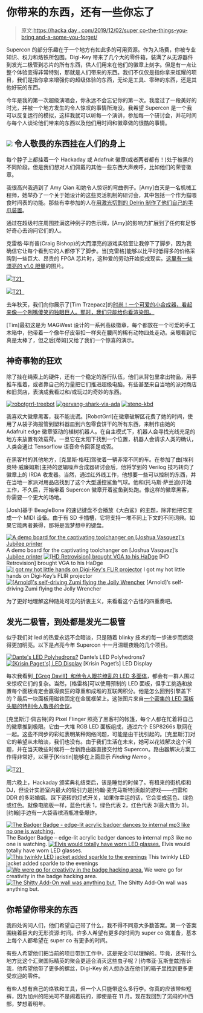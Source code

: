 # 你带来的东西，还有一些你忘了

> 原文:[https://hacka day . com/2019/12/02/super co-the-things-you-bring and-a-some-you-forget/](https://hackaday.com/2019/12/02/supercon-the-things-you-brought-and-a-few-you-forgot/)

Supercon 的部分乐趣在于一个地方有如此多的可用资源。作为入场费，你被专业知识、权力和烙铁所包围。Digi-Key 带来了几个大的零件箱，装满了从无源器件到发光二极管到芯片的所有东西，供人们用来在他们的徽章上刻字。但是有一点让整个体验变得非常特别，那就是人们带来的东西。我们不仅仅是指你拿来炫耀的项目，我们是指你拿来增强你的超级体验的东西，无论是工具、零碎的东西，还是其他好玩的东西。

今年是我的第一次超级演唱会，你永远不会忘记你的第一次。我度过了一段美好的时光，并被一个地方发生的令人惊叹的事情所淹没。我希望 Supercon 是一个我可以反复运行的模拟，这样我就可以听每一个演讲，参加每一个研讨会，并花时间与每个人谈论他们带来的东西以及他们用时间和徽章做的很酷的事情。

## [![](../Images/ef3a43ab4652a3d1d299a325a1742a4d.png)](https://hackaday.com/wp-content/uploads/2019/11/amy-flexures.png) 令人敬畏的东西挂在人们的身上

每个脖子上都挂着一个 Hackaday 或 Adafruit 徽章(或者两者都有！)处于被黑的不同阶段。但是我们想对人们佩戴的其他一些东西大声疾呼，比如他们的荣誉徽章。

我很高兴我遇到了 Amy Qian 和她令人惊讶的弯曲例子。[Amy]白天是一名机械工程师，她举办了一个关于她设计的这些灵活机制的研讨会，其中包括一个作为猫喂食时间表的功能。那些有幸参加的人在[用激光切割的 Delrin 制作了他们自己的手爪装置](https://twitter.com/timonsku/status/1196151703755640833)。

通过在超级村庄周围挂满这种例子的告示牌，[Amy]的影响力扩展到了任何有足够好奇心去询问它们的人。

克雷格·毕肖普(Craig Bishop)的大而漂亮的游戏实验室让我停下了脚步，因为我确信它让每个看到它的人都停下了脚步。当[克雷格]能够以比平时低得多的价格采购到一些巨大、昂贵的 FPGA 芯片时，这种爱的劳动开始变成现实。[这里有一些漂亮的 v1.0 胆量](https://twitter.com/craig_jbishop/status/1160699131767078912)的图片。

[![](../Images/90ff548d50676b274823ffaa378798e0.png)T2】](https://hackaday.com/wp-content/uploads/2019/11/craig-gameslab.png)

[![](../Images/d4f516fabc431e9e554f9e5e4070fcba.png)T2】](https://hackaday.com/wp-content/uploads/2019/11/stylish-synth-cropped.png)

去年秋天，我们向你展示了[Tim Trzepacz]的[时尚！一个可爱的小合成器，看起来像一个咧嘴傻笑的独眼巨人。那时，我们只能给你看渲染图。](https://hackaday.com/2018/10/28/with-grinning-keyboard-and-sleek-design-this-synth-shows-it-all/)

[Tim]最初这是为 MAGWest 设计的一系列高级徽章，每个都放在一个可爱的手工木箱中，他带着一个像牛仔皮带扣一样夹在腰间的稀有动物四处走动。亲眼看到它真是太棒了，但之后[蒂姆]又给了我们一个惊喜的演示。

## 神奇事物的狂欢

除了挂在绳索上的硬件，还有一个稳定的游行队伍，他们从背包里拿出物品，用手推车推着，或者靠自己的力量把它们推进超级电脑。有些甚至来自当地的派对商店和旧货店，表演成我看过和/或玩过的奇妙的东西。

 [![robotgrrl-treebot](../Images/771f3fdee622357b7756f28dfd936305.png "robotgrrl-treebot")](https://hackaday.com/2019/12/02/supercon-the-things-you-brought-and-a-few-you-forgot/robotgrrl-treebot-2/)  [![gervang-shark-via-ada](../Images/ce92d8426b45d80ed2f4caa6c8e04e0e.png "gervang-shark-via-ada")](https://hackaday.com/2019/12/02/supercon-the-things-you-brought-and-a-few-you-forgot/gervang-shark-via-ada/)  [![steno-kbd](../Images/22e4f7bbc7629525e515bf03622037a3.png "steno-kbd")](https://hackaday.com/2019/12/02/supercon-the-things-you-brought-and-a-few-you-forgot/steno-kbd-2/) 

我喜欢大徽章黑客，我不能说谎。[RobotGrrl]在徽章破解区花费了她的时间，使用了从袋子海报管到塑料器皿到六包零食饼干的所有东西，来制作由她的 Adafruit edge 徽章驱动的植树机器人。在自主模式下，机器人会寻找光线充足的地方来放置有效载荷。一旦它在太阳下找到一个位置，机器人会请求人类的确认，人类会通过 Tensorflow 语音命令回答是或否。

在黑客村的其他地方，[克里斯·格旺]驾驶着一辆非常不同的车。在参加了由[埃利奥特·威廉姆斯]主持的逻辑噪声合成器研讨会后，他将学到的 Verilog 技巧转向了徽章上的 IRDA 收发器。当然，通过红外线工作，他想要一些可以控制的东西，并在当地一家派对用品店找到了这个大型遥控鲨鱼气球。他和(托马斯·萨兰迪)开始工作，不久后，开始带着 Supercon 徽章开着鲨鱼到处跑。像这样的徽章黑客，你需要一个更大的场地。

[Josh]基于 BeagleBone 的速记键盘不会播放《大白鲨》的主题，除非他把它变成一个 MIDI 设备。由于有 SD 卡插槽，它将支持一堆不同上下文的不同词典。如果它能两者兼得，那将是我梦想中的键盘。

 [![A demo board for the captivating toolchanger on [Joshua Vasquez]'s Jubilee printer](../Images/98cf977a37fca991934ad01a57d1b854.png "tool_head_connector_demo")](https://i0.wp.com/hackaday.com/wp-content/uploads/2019/11/tool_head_connector_demo.png?ssl=1) A demo board for the captivating toolchanger on [Joshua Vasquez]’s [Jubilee printer](https://hackaday.com/2019/11/14/jubilee-a-toolchanging-homage-to-3d-printer-hackers-everywhere/) [![[HD Retrovision] brought VGA to his HaDge](../Images/4b2c8ae265f6bbbb1adb24fc5f7a959b.png "vga-on-the-hadge")](https://i0.wp.com/hackaday.com/wp-content/uploads/2019/11/vga-on-the-hadge.png?ssl=1) [HD Retrovision] brought VGA to his HaDge [![I got my hot little hands on Digi-Key's FLIR projector](../Images/bb34cef41ae0e6aebe703aa72cfa7aad.png "thermal_projector")](https://i0.wp.com/hackaday.com/wp-content/uploads/2019/11/thermal_projector.png?ssl=1) I got my hot little hands on Digi-Key’s FLIR projector [![[Arnold]'s self-driving Zumi flying the Jolly Wrencher](../Images/168b49750fabe1f63f1db9f65e47a5d0.png "zumi-wrencher")](https://i0.wp.com/hackaday.com/wp-content/uploads/2019/11/zumi-wrencher.jpg?ssl=1) [Arnold]’s self-driving Zumi flying the Jolly Wrencher

为了更好地理解这种随处可见的折衷主义，来看看这个古怪的四重奏吧。

## 发光二极管，到处都是发光二极管

似乎我们对 led 的热爱永远不会暗淡，只是随着 blinky 技术的每一步进步而燃烧得更加明亮。以下是点亮今年 Supercon 十一月温暖夜晚的几个项目。

 [![Dante's LED Polyhedrons?](../Images/b46210915393ca8527eb96e1b69f0de0.png "LED-polyhedral-stack")](https://hackaday.com/2019/12/02/supercon-the-things-you-brought-and-a-few-you-forgot/led-polyhedral-stack/) Dante’s LED Polyhedrons? [![[Krisin Paget's] LED Display](../Images/32c595befdfbea9d837a5872ec592231.png "pixel-flinger")](https://hackaday.com/2019/12/02/supercon-the-things-you-brought-and-a-few-you-forgot/pixel-flinger/) [Krisin Paget’s] LED Display

每次我看到[【Greg Davill】和他令人眼花缭乱的 LED 多面体](https://hackaday.com/2019/09/05/handmade-led-cube-is-a-work-of-art/)，都会有一群人围过来惊叹它们的复杂。当然，[格雷格]可以使用预制的 LED 面板，但手工挑选和放置每个面板肯定会赢得疯狂的尊重和成堆的互联网积分。他是怎么回到引擎盖下的？最后一块面板用磁铁固定在金属框架上。这张图片来自[一个密集的 LED 面板头脑的特别令人敬畏的会议](https://twitter.com/esden/status/1195567582197116929)。

[克里斯汀·佩吉特]的 Pixel Flinger 照亮了黑客村的帐篷，每个人都在忙着将自己的徽章推到极限。它由一大堆 RGB LED 面板组成，通过六个 ESP8266s 联网在一起。这些不同步的彩虹表明某种网络问题，可能是由干扰引起的。[克里斯汀]对它的希望从未暗淡，我们也没有。由于我们生活在未来，她可以花钱解决这个问题，并在当天晚些时候将一台新路由器直接交付给 Supercon。路由器解决方案工作得非常好，以至于[Kristin]能够在上面显示 *Finding Nemo* 。

[![](../Images/9ae700aecb1b82bcf29426cc7d8cc3f9.png)T2】](https://hackaday.com/wp-content/uploads/2019/11/minesweeper-DDR.jpg)

周六晚上，Hackaday 颁奖典礼结束后，该是睡觉的时候了。有租来的街机柜和 DJ，但设计实验室内最大的吸引力是[约翰·麦克马斯特]贡献的游戏——扫雷和 DDR 的多彩婚姻。踩下瓷砖的灯式开关，如果你幸运的话，它会变成蓝色、绿色或红色。就像电脑版一样，蓝色代表 1，绿色代表 2，红色代表 3(最大值为 3)。[约翰]手边有一大袋香槟酒瓶准备爆炸。

 [![The Badger Badge - edge-lit acrylic badger dances to internal mp3 like no one is watching.](../Images/87f8025897dd6f2bbf87a871c3fdf096.png "badger_smaller")](https://i0.wp.com/hackaday.com/wp-content/uploads/2019/11/badger_smaller.gif?ssl=1) The Badger Badge – edge-lit acrylic badger dances to internal mp3 like no one is watching. [![Elvis would totally have worn LED glasses.](../Images/695ab52a7f50242987e78007d7277bc8.png "elvis_port")](https://i0.wp.com/hackaday.com/wp-content/uploads/2019/11/elvis_port.png?ssl=1) Elvis would totally have worn LED glasses. [![This twinkly LED jacket added sparkle to the evenings](../Images/cda547bb9bee19ccd53d370a24933d70.png "jacket_smaller")](https://i0.wp.com/hackaday.com/wp-content/uploads/2019/11/jacket_smaller.gif?ssl=1) This twinkly LED jacket added sparkle to the evenings [![We were go for creativity in the badge hacking area.](../Images/5957fb2120b186f457b2f9b3521cb635.png "digikey-stoplight-cropped")](https://i0.wp.com/hackaday.com/wp-content/uploads/2019/11/digikey-stoplight-cropped.png?ssl=1) We were go for creativity in the badge hacking area. [![The Shitty Add-On wall was anything but.](../Images/a93514acbe1273780984680928e9d044.png "shitty-wall")](https://i0.wp.com/hackaday.com/wp-content/uploads/2019/11/shitty-wall.jpg?ssl=1) The Shitty Add-On wall was anything but.

## 你希望你带来的东西

我四处询问人们，他们希望自己带了什么，我不得不同意大多数答案。第一个答案围绕着巨大的无形资源:时间。许多人希望有更多的时间为 super co 做准备，基本上每个人都希望在 super co 有更多的时间。

有些人希望他们把当前的项目带到工作中，这是完全可以理解的。毕竟，还有什么地方比这个汇聚国际精英的聚会更适合消灭这些虫子呢？[约书亚·瓦斯奎兹]告诉我，他希望他带了更多的螺丝，Digi-Key 的人想办法在他们的箱子里找到更多更受欢迎的零件。

有些人想有自己的烙铁和工具，但一个人只能带这么多行李。你真的应该带些短裤，因为加州的阳光可不是闹着玩的，即使是在 11 月。现在我回到了沉闷的中西部，梦想着明年。